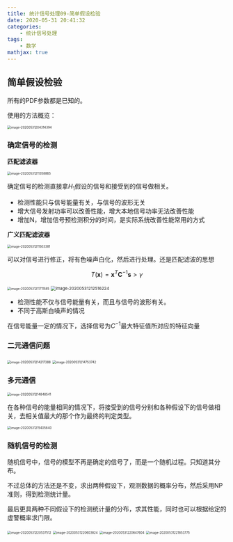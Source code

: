 ```yaml
---
title: 统计信号处理09-简单假设检验
date: 2020-05-31 20:41:32
categories:
	- 统计信号处理
tags:
	- 数学
mathjax: true
---
```


## 简单假设检验

所有的PDF参数都是已知的。

使用的方法概览：

<img src="统计信号处理08-信号检测基本准则/11.png" alt="image-20200531204314394" style="zoom:50%;" />

### 确定信号的检测

**匹配滤波器**

<img src="统计信号处理08-信号检测基本准则/12.png" alt="image-20200531211358865" style="zoom:50%;" />

确定信号的检测直接拿$H_1$假设的信号和接受到的信号做相关。

- 检测性能只与信号能量有关，与信号的波形无关
- 增大信号发射功率可以改善性能，增大本地信号功率无法改善性能
- 增加N，增加信号预检测积分的时间，是实际系统改善性能常用的方式

**广义匹配滤波器**

<img src="统计信号处理08-信号检测基本准则/13.png" alt="image-20200531211503381" style="zoom:50%;" />

可以对信号进行修正，将有色噪声白化，然后进行处理。还是匹配滤波的思想

$$T(\boldsymbol{x})=\boldsymbol{x}^{T} \mathbf{C}^{-1} \boldsymbol{s}>\gamma$$

<img src="统计信号处理08-信号检测基本准则/14.png" alt="image-20200531211711585" style="zoom:50%;" />

<img src="统计信号处理08-信号检测基本准则/15.png" alt="image-20200531212516224" style="zoom:67%;" />

- 检测性能不仅与信号能量有关，而且与信号的波形有关。
- 不同于高斯白噪声的情况

在信号能量一定的情况下，选择信号为$C^{-1}$最大特征值所对应的特征向量

### 二元通信问题

<img src="统计信号处理08-信号检测基本准则/16.png" alt="image-20200531214217388" style="zoom: 50%;" />

<img src="统计信号处理08-信号检测基本准则/17.png" alt="image-20200531214753742" style="zoom:50%;" />

### 多元通信

<img src="统计信号处理08-信号检测基本准则/18.png" alt="image-20200531214848541" style="zoom:50%;" />

在各种信号的能量相同的情况下，将接受到的信号分别和各种假设下的信号做相关，去相关值最大的那个作为最终的判定类型。

<img src="统计信号处理08-信号检测基本准则/19.png" alt="image-20200531215405840" style="zoom:50%;" />

### 随机信号的检测

随机信号中，信号的模型不再是确定的信号了，而是一个随机过程。只知道其分布。

不过总体的方法还是不变，求出两种假设下，观测数据的概率分布，然后采用NP准则，得到检测统计量。

最后更具两种不同假设下的检测统计量的分布，求其性能，同时也可以根据给定的虚警概率求门限。

<img src="统计信号处理08-信号检测基本准则/20.png" alt="image-20200531220537512" style="zoom:50%;" />

<img src="统计信号处理08-信号检测基本准则/21.png" alt="image-20200531220603824" style="zoom: 50%;" />

<img src="统计信号处理08-信号检测基本准则/22.png" alt="image-20200531220647604" style="zoom:50%;" />

<img src="统计信号处理08-信号检测基本准则/23.png" alt="image-20200531221853775" style="zoom:50%;" />









